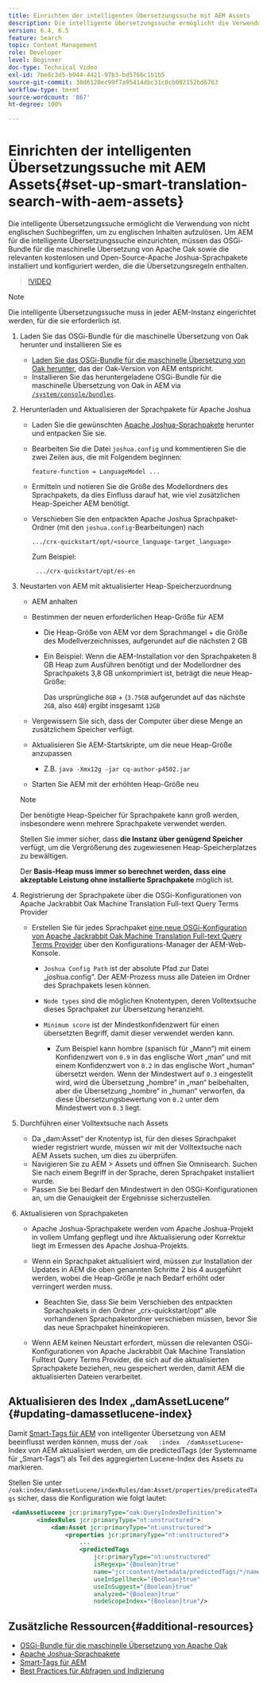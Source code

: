 ```yaml
---
title: Einrichten der intelligenten Übersetzungssuche mit AEM Assets
description: Die intelligente Übersetzungssuche ermöglicht die Verwendung von nicht englischen Suchbegriffen, um zu englischen Inhalten aufzulösen. Um AEM für die intelligente Übersetzungssuche einzurichten, müssen das OSGi-Bundle für die maschinelle Übersetzung von Apache Oak sowie die relevanten kostenlosen und Open-Source-Apache Joshua-Sprachpakete installiert und konfiguriert werden, die die Übersetzungsregeln enthalten.
version: 6.4, 6.5
feature: Search
topic: Content Management
role: Developer
level: Beginner
doc-type: Technical Video
exl-id: 7be8c3d5-b944-4421-97b3-bd5766c1b1b5
source-git-commit: 30d6120ec99f7a95414dbc31c0cb002152bd6763
workflow-type: tm+mt
source-wordcount: '867'
ht-degree: 100%

---
```


# Einrichten der intelligenten Übersetzungssuche mit AEM Assets{#set-up-smart-translation-search-with-aem-assets}

Die intelligente Übersetzungssuche ermöglicht die Verwendung von nicht englischen Suchbegriffen, um zu englischen Inhalten aufzulösen. Um AEM für die intelligente Übersetzungssuche einzurichten, müssen das OSGi-Bundle für die maschinelle Übersetzung von Apache Oak sowie die relevanten kostenlosen und Open-Source-Apache Joshua-Sprachpakete installiert und konfiguriert werden, die die Übersetzungsregeln enthalten.

>[!VIDEO](https://video.tv.adobe.com/v/21291?quality=12&learn=on)

>[!NOTE]
>
>Die intelligente Übersetzungssuche muss in jeder AEM-Instanz eingerichtet werden, für die sie erforderlich ist.

1. Laden Sie das OSGi-Bundle für die maschinelle Übersetzung von Oak herunter und installieren Sie es
   * [Laden Sie das OSGi-Bundle für die maschinelle Übersetzung von Oak herunter](https://search.maven.org/#search%7Cgav%7C1%7Cg%3A%22org.apache.jackrabbit%22%20AND%20a%3A%22oak-search-mt%22), das der Oak-Version von AEM entspricht.
   * Installieren Sie das heruntergeladene OSGi-Bundle für die maschinelle Übersetzung von Oak in AEM via [`/system/console/bundles`](http://localhost:4502/system/console/bundles).

2. Herunterladen und Aktualisieren der Sprachpakete für Apache Joshua
   * Laden Sie die gewünschten [Apache Joshua-Sprachpakete](https://cwiki.apache.org/confluence/display/JOSHUA/Language+Packs) herunter und entpacken Sie sie.
   * Bearbeiten Sie die Datei `joshua.config` und kommentieren Sie die zwei Zeilen aus, die mit Folgendem beginnen:

     ```
     feature-function = LanguageModel ...
     ```

   * Ermitteln und notieren Sie die Größe des Modellordners des Sprachpakets, da dies Einfluss darauf hat, wie viel zusätzlichen Heap-Speicher AEM benötigt.
   * Verschieben Sie den entpackten Apache Joshua Sprachpaket-Ordner (mit den `joshua.config`-Bearbeitungen) nach

     ```
     .../crx-quickstart/opt/<source_language-target_language>
     ```

     Zum Beispiel:

     ```
      .../crx-quickstart/opt/es-en
     ```

3. Neustarten von AEM mit aktualisierter Heap-Speicherzuordnung
   * AEM anhalten
   * Bestimmen der neuen erforderlichen Heap-Größe für AEM

      * Die Heap-Größe von AEM vor dem Sprachmangel + die Größe des Modellverzeichnisses, aufgerundet auf die nächsten 2 GB
      * Ein Beispiel: Wenn die AEM-Installation vor den Sprachpaketen 8 GB Heap zum Ausführen benötigt und der Modellordner des Sprachpakets 3,8 GB unkomprimiert ist, beträgt die neue Heap-Größe:

        Das ursprüngliche `8GB` + (`3.75GB` aufgerundet auf das nächste `2GB`, also `4GB`) ergibt insgesamt `12GB`

   * Vergewissern Sie sich, dass der Computer über diese Menge an zusätzlichem Speicher verfügt.
   * Aktualisieren Sie AEM-Startskripte, um die neue Heap-Größe anzupassen

      * Z.B. `java -Xmx12g -jar cq-author-p4502.jar`

   * Starten Sie AEM mit der erhöhten Heap-Größe neu

   >[!NOTE]
   >
   >Der benötigte Heap-Speicher für Sprachpakete kann groß werden, insbesondere wenn mehrere Sprachpakete verwendet werden.
   >
   >
   >Stellen Sie immer sicher, dass **die Instanz über genügend Speicher** verfügt, um die Vergrößerung des zugewiesenen Heap-Speicherplatzes zu bewältigen.
   >
   >
   >Der **Basis-Heap muss immer so berechnet werden, dass eine akzeptable Leistung ohne installierte Sprachpakete** möglich ist.

4. Registrierung der Sprachpakete über die OSGi-Konfigurationen von Apache Jackrabbit Oak Machine Translation Full-text Query Terms Provider

   * Erstellen Sie für jedes Sprachpaket [eine neue OSGi-Konfiguration von Apache Jackrabbit Oak Machine Translation Full-text Query Terms Provider](http://localhost:4502/system/console/configMgr/org.apache.jackrabbit.oak.plugins.index.mt.MTFulltextQueryTermsProviderFactory) über den Konfigurations-Manager der AEM-Web-Konsole.

      * `Joshua Config Path` ist der absolute Pfad zur Datei „joshua.config“. Der AEM-Prozess muss alle Dateien im Ordner des Sprachpakets lesen können.
      * `Node types` sind die möglichen Knotentypen, deren Volltextsuche dieses Sprachpaket zur Übersetzung heranzieht.
      * `Minimum score` ist der Mindestkonfidenzwert für einen übersetzten Begriff, damit dieser verwendet werden kann.

         * Zum Beispiel kann hombre (spanisch für „Mann“) mit einem Konfidenzwert von `0.9` in das englische Wort „man“ und mit einem Konfidenzwert von `0.2` in das englische Wort „human“ übersetzt werden. Wenn der Mindestwert auf `0.3` eingestellt wird, wird die Übersetzung „hombre“ in „man“ beibehalten, aber die Übersetzung „hombre“ in „human“ verworfen, da diese Übersetzungsbewertung von `0.2` unter dem Mindestwert von `0.3` liegt.

5. Durchführen einer Volltextsuche nach Assets
   * Da „dam:Asset“ der Knotentyp ist, für den dieses Sprachpaket wieder registriert wurde, müssen wir mit der Volltextsuche nach AEM Assets suchen, um dies zu überprüfen.
   * Navigieren Sie zu AEM > Assets und öffnen Sie Omnisearch. Suchen Sie nach einem Begriff in der Sprache, deren Sprachpaket installiert wurde.
   * Passen Sie bei Bedarf den Mindestwert in den OSGi-Konfigurationen an, um die Genauigkeit der Ergebnisse sicherzustellen.

6. Aktualisieren von Sprachpaketen
   * Apache Joshua-Sprachpakete werden vom Apache Joshua-Projekt in vollem Umfang gepflegt und ihre Aktualisierung oder Korrektur liegt im Ermessen des Apache Joshua-Projekts.
   * Wenn ein Sprachpaket aktualisiert wird, müssen zur Installation der Updates in AEM die oben genannten Schritte 2 bis 4 ausgeführt werden, wobei die Heap-Größe je nach Bedarf erhöht oder verringert werden muss.

      * Beachten Sie, dass Sie beim Verschieben des entpackten Sprachpakets in den Ordner „crx-quickstart/opt“ alle vorhandenen Sprachpaketordner verschieben müssen, bevor Sie das neue Sprachpaket hineinkopieren.

   * Wenn AEM keinen Neustart erfordert, müssen die relevanten OSGi-Konfigurationen von Apache Jackrabbit Oak Machine Translation Fulltext Query Terms Provider, die sich auf die aktualisierten Sprachpakete beziehen, neu gespeichert werden, damit AEM die aktualisierten Dateien verarbeitet.

## Aktualisieren des Index „damAssetLucene“ {#updating-damassetlucene-index}

Damit [Smart-Tags für AEM](https://helpx.adobe.com/de/experience-manager/6-3/assets/using/touch-ui-smart-tags.html) von intelligenter Übersetzung von AEM beeinflusst werden können, muss der `/oak   :index  /damAssetLucene`-Index von AEM aktualisiert werden, um die predictedTags (der Systemname für „Smart-Tags“) als Teil des aggregierten Lucene-Index des Assets zu markieren.

Stellen Sie unter `/oak:index/damAssetLucene/indexRules/dam:Asset/properties/predicatedTags` sicher, dass die Konfiguration wie folgt lautet:

```xml
 <damAssetLucene jcr:primaryType="oak:QueryIndexDefinition">
        <indexRules jcr:primaryType="nt:unstructured">
            <dam:Asset jcr:primaryType="nt:unstructured">
                <properties jcr:primaryType="nt:unstructured">
                    ...
                    <predictedTags
                        jcr:primaryType="nt:unstructured"
                        isRegexp="{Boolean}true"
                        name="jcr:content/metadata/predictedTags/*/name"
                        useInSpellheck="{Boolean}true"
                        useInSuggest="{Boolean}true"
                        analyzed="{Boolean}true"
                        nodeScopeIndex="{Boolean}true"/>
```

## Zusätzliche Ressourcen{#additional-resources}

* [OSGi-Bundle für die maschinelle Übersetzung von Apache Oak](https://search.maven.org/#search%7Cgav%7C1%7Cg%3A%22org.apache.jackrabbit%22%20AND%20a%3A%22oak-search-mt%22)
* [Apache Joshua-Sprachpakete](https://cwiki.apache.org/confluence/display/JOSHUA/Language+Packs)
* [Smart-Tags für AEM](https://helpx.adobe.com/de/experience-manager/6-3/assets/using/touch-ui-smart-tags.html)
* [Best Practices für Abfragen und Indizierung](https://helpx.adobe.com/de/experience-manager/6-5/sites/deploying/using/best-practices-for-queries-and-indexing.html)
